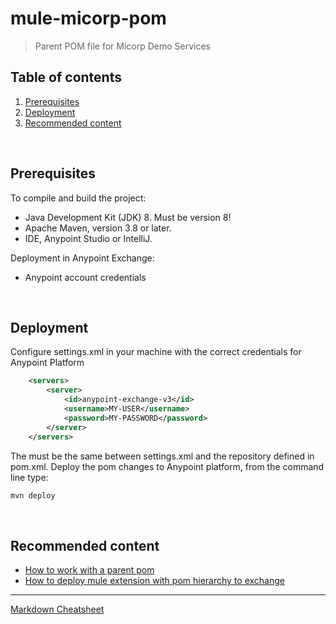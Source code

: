 # mule-micorp-pom
> Parent POM file for Micorp Demo Services

## Table of contents
1. [Prerequisites](#prerequisites)
2. [Deployment](#deployment)
3. [Recommended content](#recommended-content)

<br>

## Prerequisites
To compile and build the project:
* Java Development Kit (JDK) 8. Must be version 8!
* Apache Maven, version 3.8 or later.
* IDE, Anypoint Studio or IntelliJ.

Deployment in Anypoint Exchange:
* Anypoint account credentials

<br>

## Deployment

Configure settings.xml in your machine with the correct credentials for Anypoint Platform
```xml
	<servers>
		<server>
			<id>anypoint-exchange-v3</id>
			<username>MY-USER</username>
			<password>MY-PASSWORD</password>
		</server>
	</servers>
```

The <id> must be the same between settings.xml and the repository defined in pom.xml.
Deploy the pom changes to Anypoint platform, from the command line type:

```xml
mvn deploy
```

<br>

## Recommended content
* [How to work with a parent pom](https://help.mulesoft.com/s/article/How-to-work-with-a-parent-pom)
* [How to deploy mule extension with pom hierarchy to exchange](https://help.mulesoft.com/s/article/How-to-deploy-mule-extension-with-pom-hierarchy-to-exchange)

---
[Markdown Cheatsheet](https://github.com/adam-p/markdown-here/wiki/Markdown-Cheatsheet)